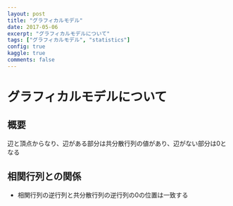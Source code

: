 ```yaml
---
layout: post
title: "グラフィカルモデル"
date: 2017-05-06
excerpt: "グラフィカルモデルについて"
tags: ["グラフィカルモデル", "statistics"]
config: true
kaggle: true
comments: false
---
```


# グラフィカルモデルについて

## 概要

辺と頂点からなり、辺がある部分は共分散行列の値があり、辺がない部分は0となる  

## 相関行列との関係
 - 相関行列の逆行列と共分散行列の逆行列の0の位置は一致する
